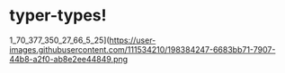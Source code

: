 # typer-types!
1_70_377_350_27_66_5_25](https://user-images.githubusercontent.com/111534210/198384247-6683bb71-7907-44b8-a2f0-ab8e2ee44849.png
